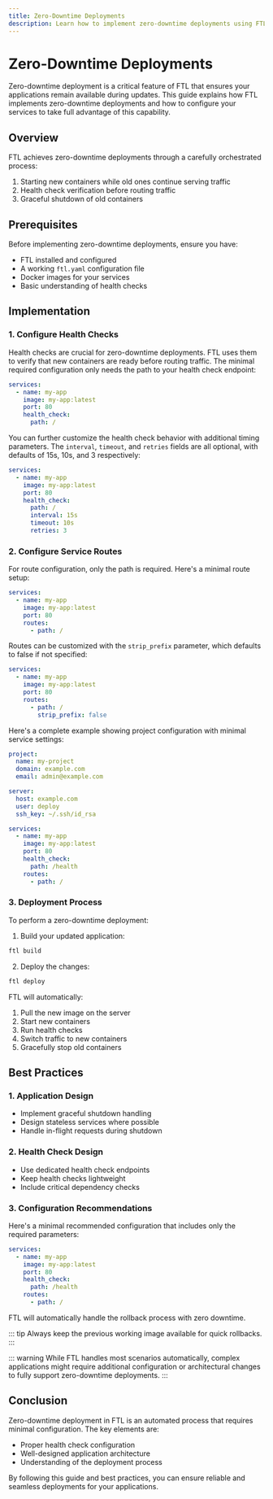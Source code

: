 ```yaml
---
title: Zero-Downtime Deployments
description: Learn how to implement zero-downtime deployments using FTL's built-in capabilities
---
```


# Zero-Downtime Deployments

Zero-downtime deployment is a critical feature of FTL that ensures your applications remain available during updates. This guide explains how FTL implements zero-downtime deployments and how to configure your services to take full advantage of this capability.

## Overview

FTL achieves zero-downtime deployments through a carefully orchestrated process:

1. Starting new containers while old ones continue serving traffic
2. Health check verification before routing traffic
3. Graceful shutdown of old containers

## Prerequisites

Before implementing zero-downtime deployments, ensure you have:

- FTL installed and configured
- A working `ftl.yaml` configuration file
- Docker images for your services
- Basic understanding of health checks

## Implementation

### 1. Configure Health Checks

Health checks are crucial for zero-downtime deployments. FTL uses them to verify that new containers are ready before routing traffic. The minimal required configuration only needs the path to your health check endpoint:

```yaml
services:
  - name: my-app
    image: my-app:latest
    port: 80
    health_check:
      path: /
```

You can further customize the health check behavior with additional timing parameters. The `interval`, `timeout`, and `retries` fields are all optional, with defaults of 15s, 10s, and 3 respectively:

```yaml
services:
  - name: my-app
    image: my-app:latest
    port: 80
    health_check:
      path: /
      interval: 15s
      timeout: 10s
      retries: 3
```

### 2. Configure Service Routes

For route configuration, only the path is required. Here's a minimal route setup:

```yaml
services:
  - name: my-app
    image: my-app:latest
    port: 80
    routes:
      - path: /
```

Routes can be customized with the `strip_prefix` parameter, which defaults to false if not specified:

```yaml
services:
  - name: my-app
    image: my-app:latest
    port: 80
    routes:
      - path: /
        strip_prefix: false
```

Here's a complete example showing project configuration with minimal service settings:

```yaml
project:
  name: my-project
  domain: example.com
  email: admin@example.com

server:
  host: example.com
  user: deploy
  ssh_key: ~/.ssh/id_rsa

services:
  - name: my-app
    image: my-app:latest
    port: 80
    health_check:
      path: /health
    routes:
      - path: /
```

### 3. Deployment Process

To perform a zero-downtime deployment:

1. Build your updated application:

```bash
ftl build
```

2. Deploy the changes:

```bash
ftl deploy
```

FTL will automatically:

1. Pull the new image on the server
2. Start new containers
3. Run health checks
4. Switch traffic to new containers
5. Gracefully stop old containers

## Best Practices

### 1. Application Design

- Implement graceful shutdown handling
- Design stateless services where possible
- Handle in-flight requests during shutdown

### 2. Health Check Design

- Use dedicated health check endpoints
- Keep health checks lightweight
- Include critical dependency checks

### 3. Configuration Recommendations

Here's a minimal recommended configuration that includes only the required parameters:

```yaml
services:
  - name: my-app
    image: my-app:latest
    port: 80
    health_check:
      path: /health
    routes:
      - path: /
```

FTL will automatically handle the rollback process with zero downtime.

::: tip
Always keep the previous working image available for quick rollbacks.
:::

::: warning
While FTL handles most scenarios automatically, complex applications might require additional configuration or architectural changes to fully support zero-downtime deployments.
:::

## Conclusion

Zero-downtime deployment in FTL is an automated process that requires minimal configuration. The key elements are:

- Proper health check configuration
- Well-designed application architecture
- Understanding of the deployment process

By following this guide and best practices, you can ensure reliable and seamless deployments for your applications.
